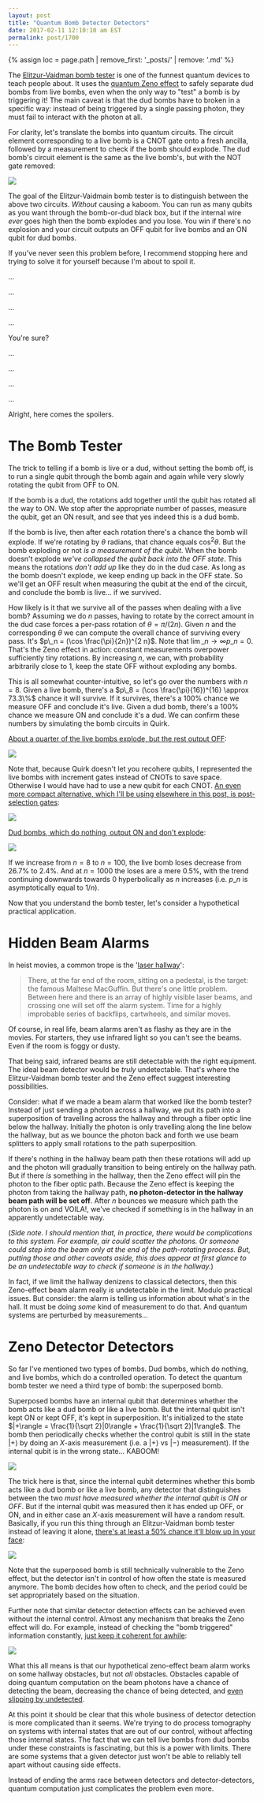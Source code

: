 ```yaml
---
layout: post
title: "Quantum Bomb Detector Detectors"
date: 2017-02-11 12:10:10 am EST
permalink: post/1700
---
```


{% assign loc = page.path | remove_first: '_posts/' | remove: '.md' %}

The [Elitzur-Vaidman bomb tester](https://en.wikipedia.org/wiki/Elitzur%E2%80%93Vaidman_bomb_tester) is one of the funnest quantum devices to teach people about.
It uses the [quantum Zeno effect](https://en.wikipedia.org/wiki/Quantum_Zeno_effect) to safely separate dud bombs from live bombs, even when the only way to "test" a bomb is by triggering it!
The main caveat is that the dud bombs have to broken in a specific way: instead of being triggered by a single passing photon, they must fail to interact with the photon at all.

For clarity, let's translate the bombs into quantum circuits.
The circuit element corresponding to a live bomb is a CNOT gate onto a fresh ancilla, followed by a measurement to check if the bomb should explode.
The dud bomb's circuit element is the same as the live bomb's, but with the NOT gate removed:

<img style="max-width:100%;" src="/assets/{{ loc }}/live-and-dud-bombs.png"/>

The goal of the Elitzur-Vaidmain bomb tester is to distinguish between the above two circuits.
*Without* causing a kaboom.
You can run as many qubits as you want through the bomb-or-dud black box, but if the internal wire *ever* goes high then the bomb explodes and you lose.
You win if there's no explosion and your circuit outputs an OFF qubit for live bombs and an ON qubit for dud bombs.

If you've never seen this problem before, I recommend stopping here and trying to solve it for yourself because I'm about to spoil it.

...

...

...

...

You're sure?

...

...

...

...

Alright, here comes the spoilers.

# The Bomb Tester

The trick to telling if a bomb is live or a dud, without setting the bomb off, is to run a single qubit through the bomb again and again while very slowly rotating the qubit from OFF to ON.

If the bomb is a dud, the rotations add together until the qubit has rotated all the way to ON.
We stop after the appropriate number of passes, measure the qubit, get an ON result, and see that yes indeed this is a dud bomb.

If the bomb is live, then after each rotation there's a chance the bomb will explode.
If we're rotating by $\theta$ radians, that chance equals $\cos^2 \theta$.
But the bomb exploding or not *is a measurement of the qubit*.
When the bomb doesn't explode *we've collapsed the qubit back into the OFF state*.
This means the rotations *don't add up* like they do in the dud case.
As long as the bomb doesn't explode, we keep ending up back in the OFF state.
So we'll get an OFF result when measuring the qubit at the end of the circuit, and conclude the bomb is live... if we survived.

How likely is it that we survive all of the passes when dealing with a live bomb?
Assuming we do $n$ passes, having to rotate by the correct amount in the dud case forces a per-pass rotation of $\theta = \pi/(2n)$.
Given $n$ and the corresponding $\theta$ we can compute the overall chance of surviving every pass.
It's $p\_n = (\cos \frac{\pi}{2n})^{2 n}$.
Note that $\lim\_{n \rightarrow \infty} p\_n = 0$.
That's the Zeno effect in action: constant measurements overpower sufficiently tiny rotations.
By increasing $n$, we can, with probability arbitrarily close to 1, keep the state OFF without exploding any bombs.

This is all somewhat counter-intuitive, so let's go over the numbers with $n=8$.
Given a live bomb, there's a $p\_8 = (\cos \frac{\pi}{16})^{16} \approx 73.3\%$ chance it will survive.
If it survives, there's a 100% chance we measure OFF and conclude it's live.
Given a dud bomb, there's a 100% chance we measure ON and conclude it's a dud.
We can confirm these numbers by simulating the bomb circuits in Quirk.

[About a quarter of the live bombs explode, but the rest output OFF](http://algorithmicassertions.com/quirk#circuit=%7B%22cols%22%3A%5B%5B%22X%5E%E2%85%9B%22%5D%2C%5B%22%E2%80%A2%22%2C%22inc4%22%5D%2C%5B%22X%5E%E2%85%9B%22%2C%22Chance4%22%5D%2C%5B%22%E2%80%A2%22%2C%22inc4%22%5D%2C%5B%22X%5E%E2%85%9B%22%2C%22Chance4%22%5D%2C%5B%22%E2%80%A2%22%2C%22inc4%22%5D%2C%5B%22X%5E%E2%85%9B%22%2C%22Chance4%22%5D%2C%5B%22%E2%80%A2%22%2C%22inc4%22%5D%2C%5B%22X%5E%E2%85%9B%22%2C%22Chance4%22%5D%2C%5B%22%E2%80%A2%22%2C%22inc4%22%5D%2C%5B%22X%5E%E2%85%9B%22%2C%22Chance4%22%5D%2C%5B%22%E2%80%A2%22%2C%22inc4%22%5D%2C%5B%22X%5E%E2%85%9B%22%2C%22Chance4%22%5D%2C%5B%22%E2%80%A2%22%2C%22inc4%22%5D%2C%5B%22X%5E%E2%85%9B%22%2C%22Chance4%22%5D%2C%5B%22%E2%80%A2%22%2C%22inc4%22%5D%2C%5B1%2C%22%E2%97%A6%22%2C%22%E2%97%A6%22%2C%22%E2%97%A6%22%2C%22%E2%97%A6%22%2C%22X%22%5D%2C%5B1%2C1%2C1%2C1%2C1%2C%22Chance%22%5D%2C%5B%22Chance%22%2C1%2C1%2C1%2C1%2C%22%E2%80%A2%22%5D%5D%7D):

<img style="max-width:100%;" src="/assets/{{ loc }}/live-bomb-circuit.png"/>

Note that, because Quirk doesn't let you recohere qubits, I represented the live bombs with increment gates instead of CNOTs to save space.
Otherwise I would have had to use a new qubit for each CNOT.
[An even more compact alternative, which I'll be using elsewhere in this post, is post-selection gates](http://algorithmicassertions.com/quirk#circuit=%7B%22cols%22%3A%5B%5B%22X%5E%E2%85%9B%22%5D%2C%5B%22%E2%80%A2%22%2C%22X%22%5D%2C%5B%22X%5E%E2%85%9B%22%2C%22%7C0%E2%9F%A9%E2%9F%A80%7C%22%5D%2C%5B%22%E2%80%A2%22%2C%22X%22%5D%2C%5B%22X%5E%E2%85%9B%22%2C%22%7C0%E2%9F%A9%E2%9F%A80%7C%22%5D%2C%5B%22%E2%80%A2%22%2C%22X%22%5D%2C%5B%22X%5E%E2%85%9B%22%2C%22%7C0%E2%9F%A9%E2%9F%A80%7C%22%5D%2C%5B%22%E2%80%A2%22%2C%22X%22%5D%2C%5B%22X%5E%E2%85%9B%22%2C%22%7C0%E2%9F%A9%E2%9F%A80%7C%22%5D%2C%5B%22%E2%80%A2%22%2C%22X%22%5D%2C%5B%22X%5E%E2%85%9B%22%2C%22%7C0%E2%9F%A9%E2%9F%A80%7C%22%5D%2C%5B%22%E2%80%A2%22%2C%22X%22%5D%2C%5B%22X%5E%E2%85%9B%22%2C%22%7C0%E2%9F%A9%E2%9F%A80%7C%22%5D%2C%5B%22%E2%80%A2%22%2C%22X%22%5D%2C%5B%22X%5E%E2%85%9B%22%2C%22%7C0%E2%9F%A9%E2%9F%A80%7C%22%5D%2C%5B%22%E2%80%A2%22%2C%22X%22%5D%2C%5B%22Chance%22%2C%22%7C0%E2%9F%A9%E2%9F%A80%7C%22%5D%5D%7D):

<img style="max-width:100%;" src="/assets/{{ loc }}/live-bomb-circuit-postselection.png"/>

[Dud bombs, which do nothing, output ON and don't explode](http://algorithmicassertions.com/quirk#circuit=%7B%22cols%22%3A%5B%5B%22X%5E%E2%85%9B%22%5D%2C%5B%22%E2%80%A2%22%2C%22~n89m%22%5D%2C%5B%22X%5E%E2%85%9B%22%2C%22Chance4%22%5D%2C%5B%22%E2%80%A2%22%2C%22~n89m%22%5D%2C%5B%22X%5E%E2%85%9B%22%2C%22Chance4%22%5D%2C%5B%22%E2%80%A2%22%2C%22~n89m%22%5D%2C%5B%22X%5E%E2%85%9B%22%2C%22Chance4%22%5D%2C%5B%22%E2%80%A2%22%2C%22~n89m%22%5D%2C%5B%22X%5E%E2%85%9B%22%2C%22Chance4%22%5D%2C%5B%22%E2%80%A2%22%2C%22~n89m%22%5D%2C%5B%22X%5E%E2%85%9B%22%2C%22Chance4%22%5D%2C%5B%22%E2%80%A2%22%2C%22~n89m%22%5D%2C%5B%22X%5E%E2%85%9B%22%2C%22Chance4%22%5D%2C%5B%22%E2%80%A2%22%2C%22~n89m%22%5D%2C%5B%22X%5E%E2%85%9B%22%2C%22Chance4%22%5D%2C%5B%22%E2%80%A2%22%2C%22~n89m%22%5D%2C%5B1%2C%22%E2%97%A6%22%2C%22%E2%97%A6%22%2C%22%E2%97%A6%22%2C%22%E2%97%A6%22%2C%22X%22%5D%2C%5B1%2C1%2C1%2C1%2C1%2C%22Chance%22%5D%2C%5B%22Chance%22%2C1%2C1%2C1%2C1%2C%22%E2%80%A2%22%5D%5D%2C%22gates%22%3A%5B%7B%22id%22%3A%22~n89m%22%2C%22name%22%3A%22dud%22%2C%22circuit%22%3A%7B%22cols%22%3A%5B%5B%22%E2%80%A6%22%2C%22%E2%80%A6%22%2C%22%E2%80%A6%22%2C%22%E2%80%A6%22%5D%5D%7D%7D%5D%7D):

<img style="max-width:100%;" src="/assets/{{ loc }}/dud-bomb-circuit.png"/>

If we increase from $n=8$ to $n=100$, the live bomb loses decrease from $26.7 \%$ to $2.4 \%$.
And at $n=1000$ the loses are a mere $0.5 \%$, with the trend continuing downwards towards 0 hyperbolically as $n$ increases (i.e. $p\_n$ is asymptotically equal to $1/n$).

Now that you understand the bomb tester, let's consider a hypothetical practical application.

# Hidden Beam Alarms

In heist movies, a common trope is the '[laser hallway](http://tvtropes.org/pmwiki/discussion.php?id=kzqd8x3fn16t4vu2x54c3o0x)':

> There, at the far end of the room, sitting on a pedestal, is the target: the famous Maltese MacGuffin.
> But there's one little problem.
> Between here and there is an array of highly visible laser beams, and crossing one will set off the alarm system.
> Time for a highly improbable series of backflips, cartwheels, and similar moves. 

Of course, in real life, beam alarms aren't as flashy as they are in the movies.
For starters, they use infrared light so you can't see the beams.
Even if the room is foggy or dusty.

That being said, infrared beams are still detectable with the right equipment.
The ideal beam detector would be *truly* undetectable.
That's where the Elitzur-Vaidman bomb tester and the Zeno effect suggest interesting possibilities.

Consider: what if we made a beam alarm that worked like the bomb tester?
Instead of just sending a photon across a hallway, we put its path into a superposition of travelling across the hallway and through a fiber optic line below the hallway.
Initially the photon is only travelling along the line below the hallway, but as we bounce the photon back and forth we use beam splitters to apply small rotations to the path superposition.

If there's nothing in the hallway beam path then these rotations will add up and the photon will gradually transition to being entirely on the hallway path.
But if there *is* something in the hallway, then the Zeno effect will pin the photon to the fiber optic path.
Because the Zeno effect is keeping the photon from taking the hallway path, **no photon-detector in the hallway beam path will be set off**.
After $n$ bounces we measure which path the photon is on and VOILA!, we've checked if something is in the hallway in an apparently undetectable way.

(*Side note. I should mention that, in practice, there would be complications to this system.
For example, air could scatter the photons.
Or someone could step into the beam only at the end of the path-rotating process.
But, putting those and other caveats aside, this does appear at first glance to be an undetectable way to check if someone is in the hallway.*)

In fact, if we limit the hallway denizens to classical detectors, then this Zeno-effect beam alarm really *is* undetectable in the limit.
Modulo practical issues.
But consider: the alarm is telling us information about what's in the hall.
It must be doing *some* kind of measurement to do that.
And quantum systems are perturbed by measurements...

# Zeno Detector Detectors

So far I've mentioned two types of bombs.
Dud bombs, which do nothing, and live bombs, which do a controlled operation.
To detect the quantum bomb tester we need a third type of bomb: the superposed bomb.

Superposed bombs have an internal qubit that determines whether the bomb acts like a dud bomb or like a live bomb.
But the internal qubit isn't kept ON or kept OFF, it's kept in superposition.
It's initialized to the state $|+\rangle = \frac{1}{\sqrt 2}|0\rangle + \frac{1}{\sqrt 2}|1\rangle$.
The bomb then periodically checks whether the control qubit is still in the state $|+\rangle$ by doing an $X$-axis measurement (i.e. a $|+\rangle$ vs $|-\rangle$ measurement).
If the internal qubit is in the wrong state... KABOOM!

<img style="max-width:100%;" src="/assets/{{ loc }}/superposed-bomb.png"/>

The trick here is that, since the internal qubit determines whether this bomb acts like a dud bomb or like a live bomb, any detector that distinguishes between the two *must have measured whether the internal qubit is ON or OFF*.
But if the internal qubit was measured then it has ended up OFF, or ON, and in either case an $X$-axis measurement will have a random result.
Basically, if you run this thing through an Elitzur-Vaidman bomb tester instead of leaving it alone, [there's at least a 50% chance it'll blow up in your face](http://algorithmicassertions.com/quirk#circuit=%7B%22cols%22%3A%5B%5B%22X%5E%E2%85%9B%22%2C1%2C%22H%22%5D%2C%5B%22%E2%80%A2%22%2C%22X%22%2C%22%E2%80%A2%22%5D%2C%5B%22X%5E%E2%85%9B%22%2C%22%7C0%E2%9F%A9%E2%9F%A80%7C%22%5D%2C%5B%22%E2%80%A2%22%2C%22X%22%2C%22%E2%80%A2%22%5D%2C%5B%22X%5E%E2%85%9B%22%2C%22%7C0%E2%9F%A9%E2%9F%A80%7C%22%5D%2C%5B%22%E2%80%A2%22%2C%22X%22%2C%22%E2%80%A2%22%5D%2C%5B%22X%5E%E2%85%9B%22%2C%22%7C0%E2%9F%A9%E2%9F%A80%7C%22%5D%2C%5B%22%E2%80%A2%22%2C%22X%22%2C%22%E2%80%A2%22%5D%2C%5B%22X%5E%E2%85%9B%22%2C%22%7C0%E2%9F%A9%E2%9F%A80%7C%22%5D%2C%5B%22%E2%80%A2%22%2C%22X%22%2C%22%E2%80%A2%22%5D%2C%5B%22X%5E%E2%85%9B%22%2C%22%7C0%E2%9F%A9%E2%9F%A80%7C%22%5D%2C%5B%22%E2%80%A2%22%2C%22X%22%2C%22%E2%80%A2%22%5D%2C%5B%22X%5E%E2%85%9B%22%2C%22%7C0%E2%9F%A9%E2%9F%A80%7C%22%5D%2C%5B%22%E2%80%A2%22%2C%22X%22%2C%22%E2%80%A2%22%5D%2C%5B%22X%5E%E2%85%9B%22%2C%22%7C0%E2%9F%A9%E2%9F%A80%7C%22%5D%2C%5B%22%E2%80%A2%22%2C%22X%22%2C%22%E2%80%A2%22%5D%2C%5B%22Chance%22%2C%22%7C0%E2%9F%A9%E2%9F%A80%7C%22%2C%22%7C%2B%E2%9F%A9%E2%9F%A8%2B%7C%22%5D%5D%7D):

<img style="max-width:100%;" src="/assets/{{ loc }}/internal-check-bomb-circuit.png"/>

Note that the superposed bomb is still technically vulnerable to the Zeno effect, but the detector isn't in control of how often the state is measured anymore.
The bomb decides how often to check, and the period could be set appropriately based on the situation.

Further note that similar detector detection effects can be achieved even without the internal control.
Almost any mechanism that breaks the Zeno effect will do.
For example, instead of checking the "bomb triggered" information constantly, [just keep it coherent for awhile](http://algorithmicassertions.com/quirk#circuit=%7B%22cols%22%3A%5B%5B%22X%5E%E2%85%9B%22%5D%2C%5B%22%E2%80%A2%22%2C%22X%22%5D%2C%5B%22X%5E%E2%85%9B%22%5D%2C%5B%22%E2%80%A2%22%2C%22X%22%5D%2C%5B%22X%5E%E2%85%9B%22%5D%2C%5B%22%E2%80%A2%22%2C%22X%22%5D%2C%5B%22X%5E%E2%85%9B%22%5D%2C%5B%22%E2%80%A2%22%2C%22X%22%5D%2C%5B%22X%5E%E2%85%9B%22%5D%2C%5B%22%E2%80%A2%22%2C%22X%22%5D%2C%5B%22X%5E%E2%85%9B%22%5D%2C%5B%22%E2%80%A2%22%2C%22X%22%5D%2C%5B%22X%5E%E2%85%9B%22%5D%2C%5B%22%E2%80%A2%22%2C%22X%22%5D%2C%5B%22X%5E%E2%85%9B%22%5D%2C%5B%22%E2%80%A2%22%2C%22X%22%5D%2C%5B%22Chance%22%2C%22%7C0%E2%9F%A9%E2%9F%A80%7C%22%5D%5D%7D):

<img style="max-width:100%;" src="/assets/{{ loc }}/periodic-check-bomb-circuit.png"/>

What this all means is that our hypothetical zeno-effect beam alarm works on some hallway obstacles, but not *all* obstacles.
Obstacles capable of doing quantum computation on the beam photons have a chance of detecting the beam, decreasing the chance of being detected, and [even slipping by undetected](https://en.wikipedia.org/wiki/Metamaterial_cloaking).

At this point it should be clear that this whole business of detector detection is more complicated than it seems.
We're trying to do process tomography on systems with internal states that are out of our control, without affecting those internal states.
The fact that we can tell live bombs from dud bombs under these constraints is fascinating, but this is a power with limits.
There are some systems that a given detector just won't be able to reliably tell apart without causing side effects.

Instead of ending the arms race between detectors and detector-detectors, quantum computation just complicates the problem even more.
